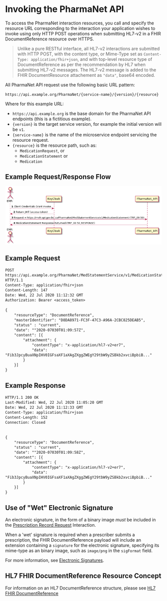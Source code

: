 # Invoking the PharmaNet API

To access the PharmaNet interaction resources, you call and specify the resource URL corresponding to the interaction your application wishes to invoke using only HTTP POST operations when submitting HL7-v2 in a FHIR DocumentReference resource over HTTPS.

> Unlike a pure RESTful interface, all HL7-v2 interactions are submitted with HTTP POST, with the content type, or Mime-Type set as `Content-Type: application/fhir+json`, and with top-level resource type of DocumentReference as per the recommendation by HL7 when submitting HL7-v2 messages. The HL7-v2 message is added to the FHIR DocumentResource attachement as `"data"`, base64 encoded.

All PharmaNet API request use the following basic URL pattern:

```code
https://api.example.org/PharmaNet/{service-name}/{version}/{resource}
```

Where for this example URL:

- ``https://api.example.org`` is the base domain for the PharmaNet API endpoints (this is a fictitious example).
- `{version}` is the target service version, for example the initial version will be `v1`.
- `{service-name}` is the name of the microservice endpoint servicing the resource request.
- `{resource}` is the resource path, such as:
    - `MedicationRequest`, or
    - `MedicationStatement` or
    - `Medication`

## Example Request/Response Flow

![MedicationStatement_Flow](../diagrams/out/PNet_MedicationStatement_Flow.png)

## Example Request

```code
POST https://api.example.org/PharmaNet/MedStatementService/v1/MedicationStatement/ HTTP/1.1
Content-Type: application/fhir+json
Content-Length: 147
Date: Wed, 22 Jul 2020 11:12:32 GMT
Authorization: Bearer <access_token>

{
    "resourceType": "DocumentReference",
    "masterIdentifier": "D8DA8971-FC3F-47C3-A96A-2CBC825DEAB5",
    "status" : "current",
    "date": ""2020-07030T01:09:57Z",
    "content": [{
        "attachment": {
            "contentType": "x-application/hl7-v2+er7",
            "data": "Fib3JpcyBuaXNpIHV0IGFsaXF1aXAgZXggZWEgY29tbW9yZSBkb2xvciBpbiB..."
        }
    }]
}
```

## Example Response

```code
HTTP/1.1 200 OK
Last-Modified: Wed, 22 Jul 2020 11:05:20 GMT
Date: Wed, 22 Jul 2020 11:12:33 GMT
Content-Type: application/fhir+json
Content-Length: 152
Connection: Closed


{
    "resourceType": "DocumentReference",
    "status" : "current",
    "date": ""2020-07030T01:09:58Z",
    "content": [{
        "attachment": {
            "contentType": "x-application/hl7-v2+er7",
            "data": "Fib3JpcyBuaXNpIHV0IGFsaXF1aXAgZXggZWEgY29tbW9yZSBkb2xvciBpbiB..."
        }
    }]
}
```

## Use of "Wet" Electronic Signature

An electronic signature, in the form of a binary image *must* be included in the [Prescription Record Request](../api-reference/MedicationRequest.md) Interaction.

When a 'wet' signature is required when a prescriber submits a prescription, the FHIR DocumentReference payload will include an extension containing a `signature`  for the electronic signature, specifying its mime-type as an binary image, such as `image/png` in the `sigFormat` field.

For more information, see [Electronic Signatures](electronic-signatures.md).

## HL7 FHIR DocumentReference Resource Concept

For information on an HL7 DocumentReference structure, please see [HL7 FHIR DocumentReference](https://www.hl7.org/fhir/documentreference.html)

